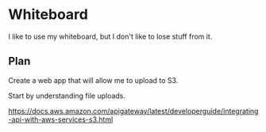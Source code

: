 # Whiteboard

I like to use my whiteboard, but I don't like to lose stuff from it.


## Plan

Create a web app that will allow me to upload to S3.

Start by understanding file uploads.

https://docs.aws.amazon.com/apigateway/latest/developerguide/integrating-api-with-aws-services-s3.html
